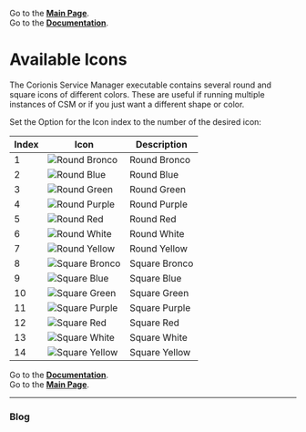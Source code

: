 Go to the [**Main Page**](index).<br/>
Go to the [**Documentation**](help).

# Available Icons
The Corionis Service Manager executable contains several round and square icons of
different colors. These are useful if running multiple instances of CSM or if you
just want a different shape or color.

Set the Option for the Icon index to the number of the desired icon:

Index | Icon | Description
----- | ---------- | ------------------------
1 | ![Round Bronco](res/manager-round-bronco.png "Round Bronco") | Round Bronco
2 | ![Round Blue](res/manager-round-blue.png "Round Blue") | Round Blue
3 | ![Round Green](res/manager-round-green.png "Round Green") | Round Green
4 | ![Round Purple](res/manager-round-purple.png "Round Purple") | Round Purple
5 | ![Round Red](res/manager-round-red.png "Round Red") | Round Red
6 | ![Round White](res/manager-round-white.png "Round White") | Round White
7 | ![Round Yellow](res/manager-round-yellow.png "Round Yellow") | Round Yellow
8 | ![Square Bronco](res/manager-square-bronco.png "Square Bronco") | Square Bronco
9 | ![Square Blue](res/manager-square-blue.png "Square Blue") | Square Blue
10 | ![Square Green](res/manager-square-green.png "Square Green") | Square Green
11 | ![Square Purple](res/manager-square-purple.png "Square Purple") | Square Purple
12 | ![Square Red](res/manager-square-red.png "Square Red") | Square Red
13 | ![Square White](res/manager-square-white.png "Square White") | Square White
14 | ![Square Yellow](res/manager-square-yellow.png "Square Yellow") | Square Yellow

Go to the [**Documentation**](help).<br/>
Go to the [**Main Page**](index).

---

### Blog
